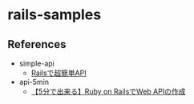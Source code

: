 # rails-samples

## References

- simple-api
  - [Railsで超簡単API](https://qiita.com/k-penguin-sato/items/adba7a1a1ecc3582a9c9)
- api-5min
  - [【5分で出来る】Ruby on RailsでWeb APIの作成](https://qiita.com/ruemura3/items/4e99a968b18b49829301)